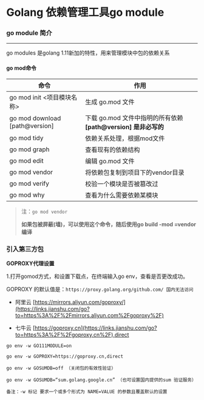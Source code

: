 # Golang 依赖管理工具go module

### go module 简介

------

go modules 是golang 1.11新加的特性，用来管理模块中包的依赖关系

#### go mod命令

| 命令                           | 作用                                                         |
| ------------------------------ | ------------------------------------------------------------ |
| go mod init <项目模块名称>     | 生成 go.mod 文件                                             |
| go mod download [path@version] | 下载 go.mod 文件中指明的所有依赖 **[path@version] 是非必写的** |
| go mod tidy                    | 依赖关系处理，根据mod文件                                    |
| go mod graph                   | 查看现有的依赖结构                                           |
| go mod edit                    | 编辑 go.mod 文件                                             |
| go mod vendor                  | 将依赖包复制到项目下的vendor目录                             |
| go mod verify                  | 校验一个模块是否被篡改过                                     |
| go mod why                     | 查看为什么需要依赖某模块                                     |

> 注：`go mod vendor`
>
> **如果包被屏蔽(墙)，可以使用这个命令，随后使用go build -mod =vendor编译**

### 引入第三方包

**GOPROXY代理设置**

1.打开gomod方式，和设置下载点，在终端输入go env，查看是否更改成功。

GOPROXY 的默认值是：`https://proxy.golang.org/github.com/ 国内无法访问`

- 阿里云
  [https://mirrors.aliyun.com/goproxy/](https://links.jianshu.com/go?to=https%3A%2F%2Fmirrors.aliyun.com%2Fgoproxy%2F)

- 七牛云
  [https://goproxy.cn](https://links.jianshu.com/go?to=https%3A%2F%2Fgoproxy.cn%2F),direct

```shell
go env -w GO111MODULE=on

go env -w GOPROXY=https://goproxy.cn,direct

go env -w GOSUMDB=off （关闭包的有效性验证）

go env -w GOSUMDB=“sum.golang.google.cn” （也可设置国内提供的sum 验证服务）

备注：-w 标记 要求一个或多个形式为 NAME=VALUE 的参数且覆盖默认的设置
```



